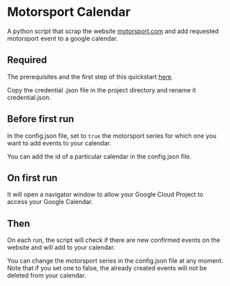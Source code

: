 # Motorsport Calendar

A python script that scrap the website [motorsport.com](https://motorsport.com) 
and add requested motorsport event to a google calendar.

## Required

The prerequisites and the first step of this quickstart [here](https://developers.google.com/calendar/api/quickstart/python).

Copy the credential .json file in the project directory and rename it credential.json.

## Before first run

In the config.json file, set to `true` the motorsport series for which one you want to add events to your calendar.

You can add the id of a particular calendar in the config.json file.

## On first run

It will open a navigator window to allow your Google Cloud Project to access your Google Calendar.

## Then

On each run, the script will check if there are new confirmed events on the website and will add to your calendar.

You can change the motorsport series in the config.json file at any moment.
Note that if you set one to false, the already created events will not be deleted from your calendar.
